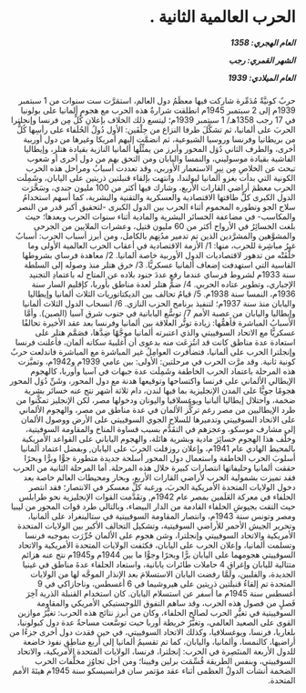 <h1 dir="rtl">الحرب العالمية الثانية .</h1>

<h5 dir="rtl">العام الهجري:  1358

الشهر القمري: رجب

العام الميلادي: 1939</h5>

<p dir="rtl">حربٌ كونيَّةٌ مُدَمِّرة شاركت فيها معظَمُ دول العالم، استمَرَّت ست سنوات من 1 سبتمبر 1939م إلى 2 سبتمبر 1945م انطلقت شرارةُ هذه الحرب مع هجومِ ألمانيا على بولونيا في 17 رجب 1358هـ/ 1 سبتمبر 1939م؛ ليتسع ذلك الخلاف بإعلانِ كُلٍّ مِن فرنسا وإنجلترا الحربَ على ألمانيا، ثم تشكَّلَ طرفا النزاع من حِلْفَين: الأول دُولُ الحُلَفاء على رأسِها كُلٌّ من بريطانيا وفرنسا وروسيا الشيوعية، ثم انضمَّت إليهم أمريكا وغيرها من دول أوربية أخرى، والطرف الثاني دُوَل المحور وأبرز من يمثِّلُها ألمانيا النازية بقيادة هتلر، وإيطاليا الفاشية بقيادة موسوليني، والنمسا واليابان ومن التحق بهم من دول أخرى أو شعوب تبحث عن الخلاصِ مِن نِيرِ الاستعمار الأوربي، وقد تعددت أسبابُ ومراحل هذه الحرب الكونية التي بدأت بغزو ألمانيا لبولندا، وانتهت بإلقاء قنبلتين ذريتين على اليابان، وشَمِلَت الحرب معظمَ أراضي القارات الأربع، وشارك فيها أكثر من 100 مليون جندي، وسَخَّرَت الدول الكبرى كلَّ طاقتها الاقتصادية والعسكرية والتقنية والبشرية، كما أسهم استخدامُ سلاح الجو وتطوره المحموم أثناء الحرب بين الدول الكبرى -لتحقيق أكبر قدر من النصر والمكاسب- في مضاعفة الخسائر البشرية والمادية أثناء سنوات الحرب وبعدها؛ حيث بلغت الخسائِرُ في الأرواح أكثر من 60 مليون قتيل، وعشرات الملايين من الجرحى والمشوَّهين والمشرَّدين الذين تم تدمير مدُنِهم بالكامل، ومن أبرز أسباب الحرب: أسبابٌ غيرُ مباشِرة للحرب، منها: 1/ الأزمة الاقتصادية في أعقاب الحرب العالمية الأولى وما خلَّفَتْه من تدهور لاقتصاديات الدول الأوربية خاصة ألمانيا. 2/ معاهدة فرساي بشروطها القاسية التي استهدفت إضعاف ألمانيا عسكريًّا. 3/ خرق هتلر منذ وصوله إلى السلطة سنة 1933م لشروط فرساي عندما رفع عددَ جنود بلاده عن المتاح له باعتمادِ التجنيد الإجباري، وتطوير عتاده الحربي. 4/ ضمُّ هتلر لعدة مناطق بأوربا، كإقليم السار سنة 1936م، النمسا سنة 1938م. 5/ قيامُ تحالف بين الديكتاتوريات الثلاث ألمانيا وإيطاليا واليابان منذ سنة 1937م؛ لتنفيذ برنامج الحزب النازي. 6/ انسحاب الدول الثلاث ألمانيا وإيطاليا واليابان من عصبة الأمم 7/ توسُّع اليابانية في جنوب شرق آسيا (الصين). وأمَّا الأسبابُ المباشرة فأهمُّها: زيادة توتُّر العلاقة بين ألمانيا وفرنسا بعد عقد الأخيرة تحالفًا عسكريًّا مع الاتحاد السوفييتي والذي اعتبرته ألمانيا موجَّهًا ضِدَّها، فصَمَّم هتلر على استعادة عدة مناطق كانت قد انتُزِعَت منه بدعوى أن أغلبيةَ سكانه ألمان، فأعلنت فرنسا وإنجلترا الحرب على ألمانيا، فتضافرت العوامِلُ غير المباشرة مع المباشرة فاندلعت حربٌ كونية ثانية. وقد مرَّت الحرب في مرحلتين: الأولى: بين عامي 1939م و1942م، وتميَّزت هذه المرحلة باعتماد الحرب الخاطفة وشَمِلَت عدة جبهات في آسيا وأوربا، كالهجوم الإيطالي الألماني على فرنسا واكتساحها وتوقيعها هدنة مع دول المحور، وشَنِّ دُوَل المحور هجومًا جويًّا على المدن الإنجليزية بما فيها لندن، دام ثلاثة أشهر نتج عنه خسائر بشرية ضخمة، واحتلال إيطاليا ألبانيا ويوغسلافيا واليونان ودخولها مصر، لكن الإنجليز تمكَّنوا من طرد الإيطاليين من مصر رغم تركُّز الألمان في عدة مناطق من مصر، والهجوم الألماني على الاتحاد السوفييتي وتدميرها للسلاح الجوي السوفييتي على الأرض ووصول الألمان إلى مشارف موسكو، وعجزهم في التقَدُّم بسبب قساوة المناخ والمقاومة السوفيتية، وخلَّف هذا الهجوم خسائِرَ مادية وبشرية هائلة، والهجوم الياباني على القواعد الأمريكية بالمحيط الهادي عام 1941م، وإعلان روزفلت الحربَ على اليابان, وبفضل اعتماد ألمانيا أسلوبَ الحرب الخاطفة واستعمال دول المحور أسلحة جديدة متطورة جوًّا وبرًّا وبحرًا حققت ألمانيا وحليفاتها انتصارات كبيرة خلال هذه المرحلة. أما المرحلة الثانية من الحرب فقد تميزت بشمولية الحرب لأراضي القارات الأربع، وبحار ومحيطات العالم خاصة بعد دخول الولايات المتحدة الأمريكية الحربَ، ورغبة كلِّ معسكر في الانتصار؛ فقد انتصر الحلفاء في معركة العَلَمين بمصر عام 1942م, وتقَدَّمت القوات الإنجليزية نحو طرابلس حيث التقت بجيوشِ الحلفاء القادمة من الدار البيضاء، وبالتالي طرد قوات المحور من ليبيا ومصر وتونس سنة 1943م، وانتصار المقاومة السوفييتية في ستالينغراد على ألمانيا، وتحرير الجيش الأحمر للأراضي السوفيتية، وتشكيل التحالف الأكبر بين الولايات المتحدة الأمريكية والاتحاد السوفييتي وإنجلترا، وشن هجوم على الألمان حُرِّرَت بموجبه فرنسا وتسلمت ألمانيا، وإعلان الحرب على اليابان، فكثفت الولايات المتحدة الأمريكية والاتحاد السوفييتي هجومهما على اليابان برًّا وبحرًا وجوًّا ما بين 1944م و1945م نتج عنه هزائم متتالية لليابان وإغراق 4 حاملات طائرات يابانية، واستعاد الحلفاء عدةَ مناطق في غينيا الجديدة، والفلبين، ولَمَّا رفضت اليابان الاستسلامَ بعد الإنذار الموجَّه لها من الولايات المتحدة تم إلقاءُ قنبلتين ذريتين على هيروشيما في 6 أغسطس، وناجازاكي في 9 أغسطس سنة 1945م ما أسفر عن استسلام اليابان. كان استخدام القنبلة الذرية آخِرَ فَصلٍ من فصول هذه الحرب، وقد ساهم التفوق اللوجستيكي الأمريكي والمقاومة السوفييتية في تغيُّرِ الحرب لصالح الحلفاء، وكان من أبرز نتائج هذه الحرب: تغيُّرُ موازين القوى على الصعيد العالمي، وتغيُّرُ خريطة أوربا حيت توسَّعت مساحةُ عدة دول كبولونيا، بلغاريا، فرنسا، ويوغسلافيا، وكذلك الاتحاد السوفييتي، في حين فقدت دول أخرى جزءًا من أراضيها، كالنمسا، وألمانيا، واليابان، كما تم تقسيمُ ألمانيا إلى أربع مناطِقِ نفوذ خاضعة للدول الأربعة المنتَصِرة في الحرب: إنجلترا، فرنسا، الولايات المتحدة الأمريكية، والاتحاد السوفييتي، وبنفس الطريقة قُسِّمَت برلين وفيينا؛ ومن أجل تجاوُزِ مخلَّفات الحرب الضخمة أنشأت الدولُ العظمى أثناء عقد مؤتمر سان فرانسيسكو سنة 1945م هيئةَ الأمم المتحدة.</p></br>
